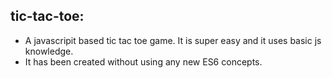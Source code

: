 ## tic-tac-toe:

- A javascripit based tic tac toe game. It is super easy and it uses basic js knowledge.
- It has been created without using any new ES6 concepts.
